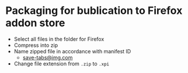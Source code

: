 # Packaging for bublication to Firefox addon store

* Select all files in the folder for Firefox
* Compress into zip
* Name zipped file in accordance with manifest ID
    * save-tabs@img.com
* Change file extension from `.zip` to `.xpi`